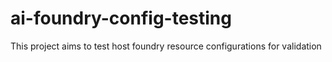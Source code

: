 # ai-foundry-config-testing
This project aims to test host foundry resource configurations for validation

